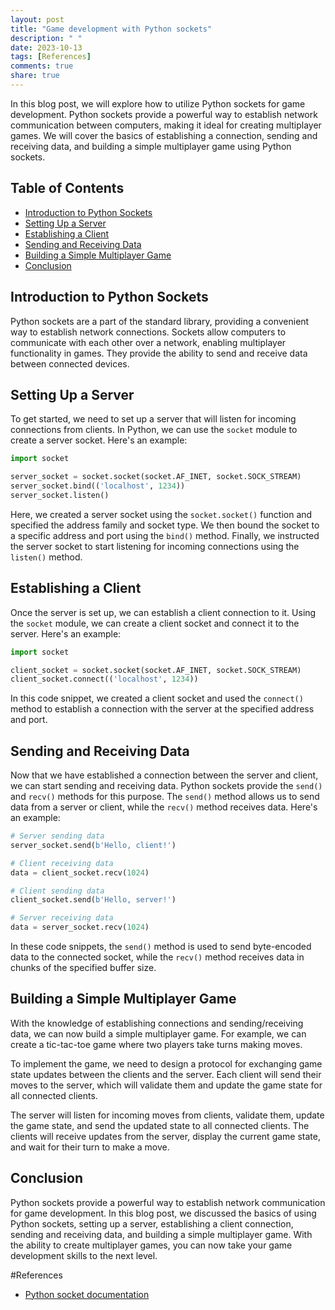 ```yaml
---
layout: post
title: "Game development with Python sockets"
description: " "
date: 2023-10-13
tags: [References]
comments: true
share: true
---
```


In this blog post, we will explore how to utilize Python sockets for game development. Python sockets provide a powerful way to establish network communication between computers, making it ideal for creating multiplayer games. We will cover the basics of establishing a connection, sending and receiving data, and building a simple multiplayer game using Python sockets.

## Table of Contents
- [Introduction to Python Sockets](#introduction-to-python-sockets)
- [Setting Up a Server](#setting-up-a-server)
- [Establishing a Client](#establishing-a-client)
- [Sending and Receiving Data](#sending-and-receiving-data)
- [Building a Simple Multiplayer Game](#building-a-simple-multiplayer-game)
- [Conclusion](#conclusion)

## Introduction to Python Sockets

Python sockets are a part of the standard library, providing a convenient way to establish network connections. Sockets allow computers to communicate with each other over a network, enabling multiplayer functionality in games. They provide the ability to send and receive data between connected devices.

## Setting Up a Server

To get started, we need to set up a server that will listen for incoming connections from clients. In Python, we can use the `socket` module to create a server socket. Here's an example:

```python
import socket

server_socket = socket.socket(socket.AF_INET, socket.SOCK_STREAM)
server_socket.bind(('localhost', 1234))
server_socket.listen()
```

Here, we created a server socket using the `socket.socket()` function and specified the address family and socket type. We then bound the socket to a specific address and port using the `bind()` method. Finally, we instructed the server socket to start listening for incoming connections using the `listen()` method.

## Establishing a Client

Once the server is set up, we can establish a client connection to it. Using the `socket` module, we can create a client socket and connect it to the server. Here's an example:

```python
import socket

client_socket = socket.socket(socket.AF_INET, socket.SOCK_STREAM)
client_socket.connect(('localhost', 1234))
```

In this code snippet, we created a client socket and used the `connect()` method to establish a connection with the server at the specified address and port.

## Sending and Receiving Data

Now that we have established a connection between the server and client, we can start sending and receiving data. Python sockets provide the `send()` and `recv()` methods for this purpose. The `send()` method allows us to send data from a server or client, while the `recv()` method receives data. Here's an example:

```python
# Server sending data
server_socket.send(b'Hello, client!')

# Client receiving data
data = client_socket.recv(1024)

# Client sending data
client_socket.send(b'Hello, server!')

# Server receiving data
data = server_socket.recv(1024)
```

In these code snippets, the `send()` method is used to send byte-encoded data to the connected socket, while the `recv()` method receives data in chunks of the specified buffer size.

## Building a Simple Multiplayer Game

With the knowledge of establishing connections and sending/receiving data, we can now build a simple multiplayer game. For example, we can create a tic-tac-toe game where two players take turns making moves.

To implement the game, we need to design a protocol for exchanging game state updates between the clients and the server. Each client will send their moves to the server, which will validate them and update the game state for all connected clients.

The server will listen for incoming moves from clients, validate them, update the game state, and send the updated state to all connected clients. The clients will receive updates from the server, display the current game state, and wait for their turn to make a move.

## Conclusion

Python sockets provide a powerful way to establish network communication for game development. In this blog post, we discussed the basics of using Python sockets, setting up a server, establishing a client connection, sending and receiving data, and building a simple multiplayer game. With the ability to create multiplayer games, you can now take your game development skills to the next level.

#References

- [Python socket documentation](https://docs.python.org/3/library/socket.html)